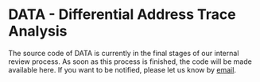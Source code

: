 # DATA - Differential Address Trace Analysis

The source code of DATA is currently in the final stages of our internal review process.
As soon as this process is finished, the code will be made available here.
If you want to be notified, please let us know by [email](mailto:data@iaik.tugraz.at).
